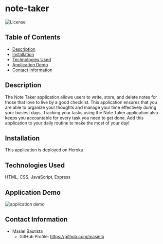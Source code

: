 # note-taker
![License](https://img.shields.io/badge/license-MIT-blue.svg)

## Table of Contents
* [Description](#description)
* [Installation](#installation)
* [Technologies Used](#technologies-used)
* [Application Demo](#application-demo)
* [Contact Information](#contact-information)

## Description
The Note Taker application allows users to write, store, and delete notes for those that love to live by a good checklist. This application ensures that you are able to organize your thoughts and manage your time effectively during your busiest days. Tracking your tasks using the Note Taker application also keeps you accountable for every task you need to get done. Add this application to your daily routine to make the most of your day! 

## Installation
This application is deployed on Heroku.

## Technologies Used
HTML, CSS, JavaScript, Express

## Application Demo
![application demo](develop/fullvideo.gif)

## Contact Information
* Masiel Bautista
  * GitHub Profile: https://github.com/masielb